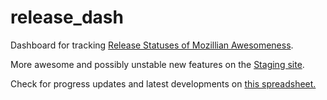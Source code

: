 release_dash
============

Dashboard for tracking <a href="https://release-dash.paas.allizom.org">Release Statuses of Mozillian Awesomeness</a>.

More awesome and possibly unstable new features on the <a href="http://release-dash.williecheong.com">Staging site</a>.

Check for progress updates and latest developments on <a href="https://docs.google.com/spreadsheet/ccc?key=0ApNDjYXWm5JndDFwLWVlM1BPR3dBdjE1ZVdfWlBwR1E&usp=sharing">this spreadsheet.</a>




